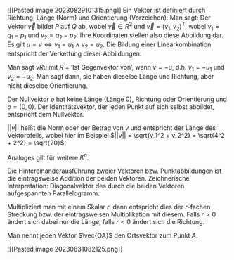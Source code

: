 ![[Pasted image 20230829101315.png]]
Ein Vektor ist definiert durch Richtung, Länge (Norm) und Orientierung (Vorzeichen).
Man sagt: Der Vektor $\vec{v}$ bildet $P$ auf $Q$ ab, wobei $\vec{v} \in R^2$ und $\vec{v} = (v_1, v_2)^T$, wobei $v_1 = q_1 - p_1$ und $v_2 = q_2 - p_2$. Ihre Koordinaten stellen also diese Abbildung dar. Es gilt $u = v \Leftrightarrow v_1 = u_1 \land v_2 = u_2$.
Die Bildung einer Linearkombination entspricht der Verkettung dieser Abbildungen.

Man sagt $v R u$ mit $R$ = ‘Ist Gegenvektor von’, wenn $v = -u$, d.h. $v_1 = -u_1$ und $v_2 = -u_2$. Man sagt dann, sie haben dieselbe Länge und Richtung, aber nicht dieselbe Orientierung.

Der Nullvektor $o$ hat keine Länge (Länge $0$), Richtung oder Orientierung und $o = (0, 0)$.
Der Identitätsvektor, der jeden Punkt auf sich selbst abbildet, entspricht dem Nullvektor.

$|| v ||$ heißt die Norm oder der Betrag von $v$ und entspricht der Länge des Vektorpfeils, wobei hier im Beispiel $||v|| = \sqrt{v_1^2 + v_2^2} = \sqrt{4^2 + 2^2} = \sqrt{20}$.

Analoges gilt für weitere $K^n$.

Die Hintereinanderausführung zweier Vektoren bzw. Punktabbildungen ist die eintragsweise Addition der beiden Vektoren. Zeichnerische Interpretation: Diagonalvektor des durch die beiden Vektoren aufgespannten Parallelogramm.

Multipliziert man mit einem Skalar $r$, dann entspricht dies der $r$-fachen Streckung bzw. der eintragsweisen Multiplikation mit diesem. Falls $r>0$ ändert sich dabei nur die Länge, falls $r < 0$ ändert sich die Richtung. 

Man nennt jeden Vektor $\vec{OA}$ den Ortsvektor zum Punkt $A$.

![[Pasted image 20230831082125.png]]

	